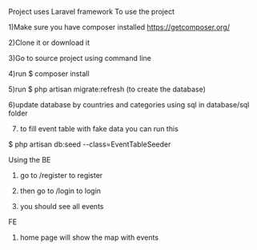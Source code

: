 Project uses Laravel framework
To use the project

1)Make sure you have composer installed https://getcomposer.org/

2)Clone it or download it

3)Go to source project using command line

4)run $ composer install

5)run $ php artisan migrate:refresh (to create the database)

6)update database by countries and categories using sql in database/sql folder

7) to fill event table with fake data you can run this

$ php artisan db:seed --class=EventTableSeeder

Using the BE

1) go to /register to register

2) then go to /login to login

3) you should see all events 

FE

1) home page will show the map with events